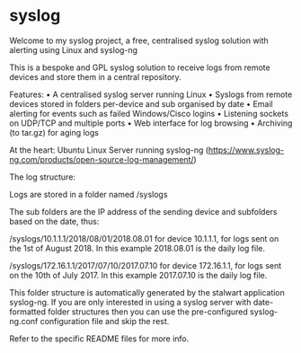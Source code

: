 # syslog
Welcome to my syslog project, a free, centralised syslog solution with alerting using Linux and syslog-ng

This is a bespoke and GPL syslog solution to receive logs from remote devices and store them in a central repository. 

Features:
•	A centralised syslog server running Linux
•	Syslogs from remote devices stored in folders per-device and sub organised by date
•	Email alerting for events such as failed Windows/Cisco logins
•	Listening sockets on UDP/TCP and multiple ports
•	Web interface for log browsing
•	Archiving (to tar.gz) for aging logs


At the heart: Ubuntu Linux Server running syslog-ng (https://www.syslog-ng.com/products/open-source-log-management/)

The log structure:

Logs are stored in a folder named /syslogs

The sub folders are the IP address of the sending device and subfolders based on the date, thus:

/syslogs/10.1.1.1/2018/08/01/2018.08.01 for device 10.1.1.1, for logs sent on the 1st of August 2018. In this example 2018.08.01 is the daily log file. 

/syslogs/172.16.1.1/2017/07/10/2017.07.10 for device 172.16.1.1, for logs sent on the 10th of July 2017. In this example 2017.07.10 is the daily log file. 

This folder structure is automatically generated by the stalwart application syslog-ng. If you are only interested in using a syslog server with date-formatted folder structures then you can use the pre-configured syslog-ng.conf configuration file and skip the rest. 

Refer to the specific README files for more info. 




